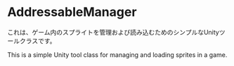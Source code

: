 # AddressableManager

これは、ゲーム内のスプライトを管理および読み込むためのシンプルなUnityツールクラスです。

This is a simple Unity tool class for managing and loading sprites in a game.

